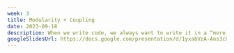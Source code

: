 ```yaml
---
week: 3
title: Modularity + Coupling
date: 2023-09-18
description: When we write code, we always want to write it in a “more maintainable way”. This lecture aims to show ways to make code more maintainable by explaining the concept of modularity and coupling.
googleSlidesUrl: https://docs.google.com/presentation/d/1yxabVzA-Ans3c8TiYw13J7KrBZibgxuntD4IOzHt9Qw/
---
```

